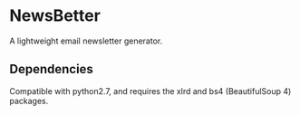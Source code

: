 NewsBetter
===========

A lightweight email newsletter generator.

## Dependencies

Compatible with python2.7, and requires the xlrd and bs4 (BeautifulSoup 4) packages.

